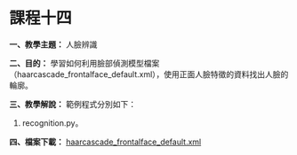 # 課程十四

**一、教學主題：** 人臉辨識
	
**二、目的：** 學習如何利用臉部偵測模型檔案（haarcascade_frontalface_default.xml），使用正面人臉特徵的資料找出人臉的輪廓。

**三、教學解說：** 範例程式分別如下：
1. recognition.py。

**四、檔案下載：** [haarcascade_frontalface_default.xml](https://github.com/kipr/opencv/blob/master/data/haarcascades/haarcascade_frontalface_default.xml)
